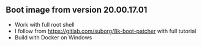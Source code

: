 ## Boot image from version 20.00.17.01

* Work with full root shell
* I follow from https://gitlab.com/suborg/8k-boot-patcher with full tutorial
* Build with Docker on Windows
